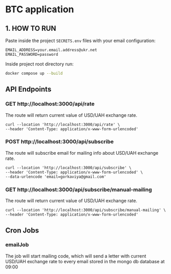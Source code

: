 # BTC application

## 1. HOW TO RUN
Paste inside the project `SECRETS.env` files with your email configuration:
```dotenv
EMAIL_ADDRESS=your.email.address@ukr.net
EMAIL_PASSWORD=password
```

Inside project root directory run:
```bash
docker compose up --build
```

## API Endpoints

### GET http://localhost:3000/api/rate
The route will return current value of USD/UAH exchange rate.
```curl
curl --location 'http://localhost:3000/api/rate' \
--header 'Content-Type: application/x-www-form-urlencoded'
```

### POST http://localhost:3000/api/subscribe
The route will subscribe email for mailing info about USD/UAH exchange rate.
```curl
curl --location 'http://localhost:3000/api/subscribe' \
--header 'Content-Type: application/x-www-form-urlencoded' \
--data-urlencode 'email=gorkaviya@gmail.com'
```

### GET http://localhost:3000/api/subscribe/manual-mailing
The route will return current value of USD/UAH exchange rate.
```curl
curl --location 'http://localhost:3000/api/subscribe/manual-mailing' \
--header 'Content-Type: application/x-www-form-urlencoded'
```


## Cron Jobs
### emailJob
The job will start mailing code, which will send a letter with current USD/UAH exchange rate to every email stored in the mongo db database at 09:00

